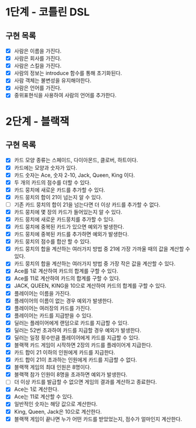 # 1단계 - 코틀린 DSL

## 구현 목록

- [x] 사람은 이름을 가진다.
- [x] 사람은 회사를 가진다.
- [x] 사람은 스킬을 가진다.
- [x] 사람의 정보는 introduce 함수를 통해 초기화된다.
- [x] 사람 객체는 불변성을 유지해야한다.
- [x] 사람은 언어를 가진다.
- [x] 중위표현식을 사용하여 사람의 언어를 추가한다.

# 2단계 - 블랙잭

## 구현 목록

- [x] 카드 모양 종류는 스페이드, 다이아몬드, 클로버, 하트이다.
- [x] 카드에는 모양과 숫자가 있다.
- [x] 카드 숫자는 Ace, 숫자 2-10, Jack, Queen, King 이다.
- [x] 두 개의 카드의 점수를 더할 수 있다.
- [x] 카드 뭉치에 새로운 카드를 추가할 수 있다.
- [x] 카드 뭉치의 합이 21이 넘는지 알 수 있다.
- [ ] 기존 카드 뭉치의 합이 21을 넘는다면 더 이상 카드를 추가할 수 없다.
- [x] 카드 뭉치에 몇 장의 카드가 들어있는지 알 수 있다.
- [x] 카드 뭉치에 새로운 카드뭉치를 추가할 수 있다.
- [x] 카드 뭉치에 중복된 카드가 있으면 예외가 발생한다.
- [x] 카드 뭉치에 중복된 카드를 추가하면 예외가 발생한다.
- [x] 카드 뭉치의 점수를 합산 할 수 있다.
- [x] 카드 뭉치의 합을 계산하는 여러가지 방법 중 21에 가장 가까울 때의 값을 계산할 수 있다.
- [x] 카드 뭉치의 합을 계산하는 여러가지 방법 중 가장 작은 값을 계산할 수 있다.
- [x] Ace를 1로 계산하여 카드의 합계를 구할 수 있다.
- [x] Ace를 11로 계산하여 카드의 합계를 구할 수 있다.
- [x] JACK, QUEEN, KING을 10으로 계산하여 카드의 합계를 구할 수 있다.
- [x] 플레이어는 이름을 가진다.
- [x] 플레이어의 이름이 없는 경우 예외가 발생한다.
- [x] 플레이어는 여러장의 카드를 가진다.
- [x] 플레이어는 카드를 지급받을 수 있다.
- [x] 딜러는 플레이어에게 랜덤으로 카드를 지급할 수 있다.
- [x] 딜러는 52번 초과하여 카드를 지급할 경우 예외가 발생한다.
- [x] 딜러는 일정 횟수만큼 플레이어에게 카드를 지급할 수 있다.
- [x] 블랙잭 카드 게임이 시작하면 2장의 카드를 플레이어게 지급한다.
- [x] 카드 합이 21 이하의 인원에게 카드를 지급한다.
- [x] 카드 합이 21이 초과하는 인원에게 카드를 지급할 수 없다.
- [x] 블랙잭 게임의 최대 인원은 8명이다.
- [x] 블랙잭 참가 인원이 8명을 초과하면 예외가 발생한다.
- [ ] 더 이상 카드를 발급할 수 없으면 게임의 결과를 계산하고 종료한다.
- [x] Ace는 1로 계산한다.
- [x] Ace는 11로 계산할 수 있다.
- [x] 일반적인 숫자는 해당 값으로 계산한다.
- [x] King, Queen, Jack은 10으로 계산한다.
- [x] 블랙잭 게임이 끝나면 누가 어떤 카드를 받았었는지, 점수가 얼마인지 계산한다.
